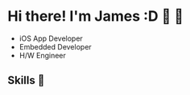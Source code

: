 # Hi there! I'm James :D :raised_hands: :clap:

- iOS App Developer
- Embedded Developer
- H/W Engineer 

## Skills :muscle:


